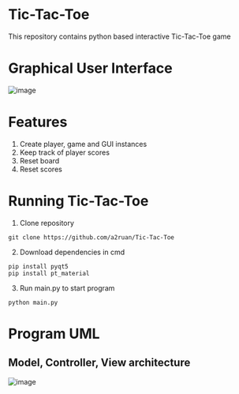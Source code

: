 # Tic-Tac-Toe
This repository contains python based interactive Tic-Tac-Toe game

# Graphical User Interface

![image](https://user-images.githubusercontent.com/30330337/134968081-f22180b4-2d41-4092-9f90-5c59f254a5b2.png)

# Features
1. Create player, game and GUI instances
2. Keep track of player scores
3. Reset board
4. Reset scores

# Running Tic-Tac-Toe
1. Clone repository
```
git clone https://github.com/a2ruan/Tic-Tac-Toe
```
2. Download dependencies in cmd
```
pip install pyqt5
pip install pt_material
```
3. Run main.py to start program
```
python main.py
```
# Program UML
## Model, Controller, View architecture
![image](https://user-images.githubusercontent.com/30330337/134977574-b75f467e-f77e-4a84-80c9-99b0f5cd2a4b.png)

